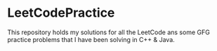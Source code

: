 # LeetCodePractice
This repository holds my solutions for all the LeetCode ans some GFG practice problems that I have been solving in C++ & Java.
